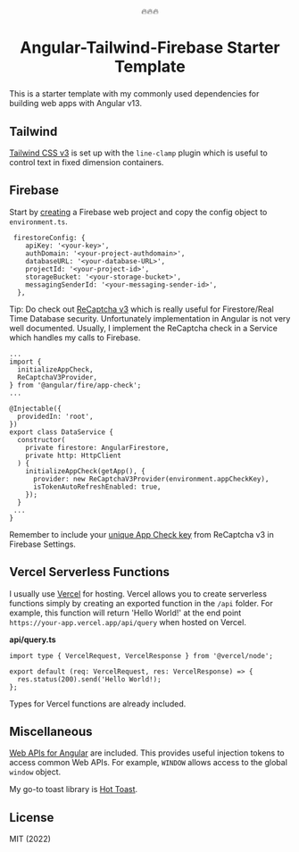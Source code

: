  <p align="center">🔥🔥🔥</p>
 <h1 align="center">Angular-Tailwind-Firebase Starter Template</h1>


###



This is a starter template with my commonly used dependencies for building web apps with Angular v13.    



## Tailwind

[Tailwind CSS v3](https://tailwindcss.com) is set up with the `line-clamp` plugin which is useful to control text in fixed dimension containers.

## Firebase

Start by [creating](https://firebase.com) a Firebase web project and copy the config object to `environment.ts`.

```
 firestoreConfig: {
    apiKey: '<your-key>',
    authDomain: '<your-project-authdomain>',
    databaseURL: '<your-database-URL>',
    projectId: '<your-project-id>',
    storageBucket: '<your-storage-bucket>',
    messagingSenderId: '<your-messaging-sender-id>',
  },
 ```
 
Tip: Do check out [ReCaptcha v3](https://www.google.com/recaptcha/about) which is really useful for Firestore/Real Time Database security. Unfortunately implementation in Angular is not very well documented. Usually, I implement the ReCaptcha check in a Service which handles my calls to Firebase.

```
...
import {
  initializeAppCheck,
  ReCaptchaV3Provider,
} from '@angular/fire/app-check';
...

@Injectable({
  providedIn: 'root',
})
export class DataService {
  constructor(
    private firestore: AngularFirestore,
    private http: HttpClient
  ) {
    initializeAppCheck(getApp(), {
      provider: new ReCaptchaV3Provider(environment.appCheckKey),
      isTokenAutoRefreshEnabled: true,
    });
  }
 ...
}
```

Remember to include your [unique App Check key](https://firebase.google.com/docs/app-check/web/recaptcha-provider) from ReCaptcha v3 in Firebase Settings.

## Vercel Serverless Functions

I usually use [Vercel](https://vercel.com) for hosting. Vercel allows you to create serverless functions simply by creating an exported function in the `/api` folder. For example, this function will return 'Hello World!' at the end point `https://your-app.vercel.app/api/query` when hosted on Vercel.

**api/query.ts**
```
import type { VercelRequest, VercelResponse } from '@vercel/node';

export default (req: VercelRequest, res: VercelResponse) => {
  res.status(200).send('Hello World!);
};
```

Types for Vercel functions are already included.

## Miscellaneous

[Web APIs for Angular](https://github.com/ng-web-apis/common) are included. This provides useful injection tokens to access common Web APIs. For example, `WINDOW` allows access to the global `window` object.

My go-to toast library is [Hot Toast](https://github.com/ngneat/hot-toast).

## License
MIT (2022)

